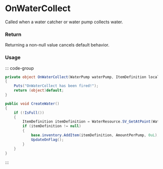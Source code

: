 # OnWaterCollect
<Badge type="info" text="Entity"/>[<Badge type="danger" text="Carbon Compatible"/>](https://github.com/CarbonCommunity/Carbon)[<Badge type="warning" text="Oxide Compatible"/>](https://github.com/OxideMod/Oxide.Rust)
Called when a water catcher or water pump collects water.

### Return
Returning a non-null value cancels default behavior.

### Usage
::: code-group
```csharp [Example]
private object OnWaterCollect(WaterPump waterPump, ItemDefinition local0)
{
	Puts("OnWaterCollect has been fired!");
	return (object)default;
}
```
```csharp [Source — Assembly-CSharp @ WaterPump]
public void CreateWater()
{
	if (!IsFull())
	{
		ItemDefinition itemDefinition = WaterResource.SV_GetAtPoint(WaterResourceLocation.position);
		if (itemDefinition != null)
		{
			base.inventory.AddItem(itemDefinition, AmountPerPump, 0uL);
			UpdateOnFlag();
		}
	}
}

```
:::
